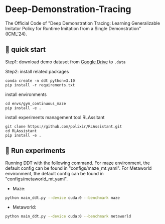 # Deep-Demonstration-Tracing

The  Official Code of "Deep Demonstration Tracing: Learning Generalizable Imitator Policy for Runtime Imitation from a Single Demonstration" (ICML'24).

## 🔧 quick start


Step1: download demo dataset from [Google Drive](https://drive.google.com/drive/folders/1-e5ujp7Gl2PAE3IECGRu7_fgKOvZfKlH?usp=sharing) to `.data`

Step2: install related packages

```
conda create -n ddt python=3.10
pip install -r requirements.txt
```

install environments

```
cd envs/gym_continuous_maze
pip install -e .
```

install experiments management tool RLAssitant

```
git clone https://github.com/polixir/RLAssistant.git
cd RLAssistant
pip install -e .
```

## 🚀 Run experiments
Running DDT with the following command. For maze environment, the default config can be found in "configs/maze_mt.yaml". For Metaworld environment, the default config can be found in "configs/metaworld_mt.yaml".
* Maze: 
```bash
python main_ddt.py --device cuda:0 --benchmark maze
``` 
* Metaworld: 
```bash
python main_ddt.py --device cuda:0 --benchmark metaworld
``` 